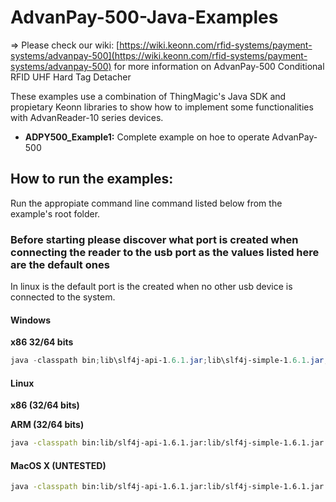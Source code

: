 # AdvanPay-500-Java-Examples

&#8658; Please check our wiki: [https://wiki.keonn.com/rfid-systems/payment-systems/advanpay-500](https://wiki.keonn.com/rfid-systems/payment-systems/advanpay-500) for more information on AdvanPay-500 Conditional RFID UHF Hard Tag Detacher

These examples use a combination of ThingMagic's Java SDK and propietary Keonn libraries to show how to implement some functionalities with AdvanReader-10 series devices.

* **ADPY500_Example1:** Complete example on hoe to operate AdvanPay-500

## How to run the examples:

Run the appropiate command line command listed below from the example's root folder.

### Before starting please discover what port is created when connecting the reader to the usb port as the values listed here are the default ones

In linux is the default port is the created when no other usb device is connected to the system.

#### Windows

**x86 32/64 bits**
```PowerShell
java -classpath bin;lib\slf4j-api-1.6.1.jar;lib\slf4j-simple-1.6.1.jar;lib\mercuryapi-1.35.1.58.jar;lib\JCLAP-1.1.jar com.keonn.adpy500.examples.ADPY500_Example1 -c eapi:///COM10
```

#### Linux

**x86 (32/64 bits)**

**ARM (32/64 bits)**
```sh
java -classpath bin:lib/slf4j-api-1.6.1.jar:lib/slf4j-simple-1.6.1.jar:lib/mercuryapi-1.35.1.58.jar:lib/JCLAP-1.1.jar com.keonn.adpy500.examples.ADPY500_Example1 -c eapi:///dev/ttyUSB0
```


#### MacOS X (UNTESTED)
```sh
java -classpath bin:lib/slf4j-api-1.6.1.jar:lib/slf4j-simple-1.6.1.jar:lib/mercuryapi-1.35.1.58.jar:lib/JCLAP-1.1.jar com.keonn.adpy500.examples.ADPY500_Example1 -c eapi:///dev/tty.usbserial-A5U2GDO
```
